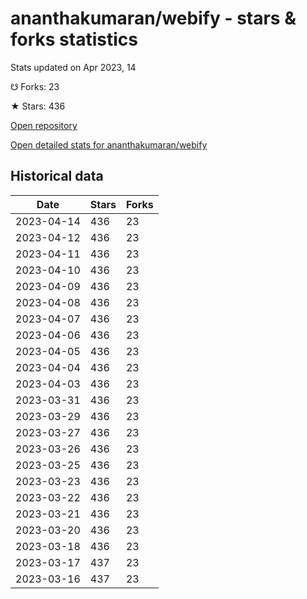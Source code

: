# ananthakumaran/webify - stars & forks statistics

Stats updated on Apr 2023, 14

☋ Forks: 23

★ Stars: 436

[Open repository](https://github.com/ananthakumaran/webify)

[Open detailed stats for ananthakumaran/webify](https://reviewgithub.com/rep/ananthakumaran/webify)

## Historical data
| Date | Stars | Forks |
|------|-------|-------|
| 2023-04-14 | 436 | 23 | 
| 2023-04-12 | 436 | 23 | 
| 2023-04-11 | 436 | 23 | 
| 2023-04-10 | 436 | 23 | 
| 2023-04-09 | 436 | 23 | 
| 2023-04-08 | 436 | 23 | 
| 2023-04-07 | 436 | 23 | 
| 2023-04-06 | 436 | 23 | 
| 2023-04-05 | 436 | 23 | 
| 2023-04-04 | 436 | 23 | 
| 2023-04-03 | 436 | 23 | 
| 2023-03-31 | 436 | 23 | 
| 2023-03-29 | 436 | 23 | 
| 2023-03-27 | 436 | 23 | 
| 2023-03-26 | 436 | 23 | 
| 2023-03-25 | 436 | 23 | 
| 2023-03-23 | 436 | 23 | 
| 2023-03-22 | 436 | 23 | 
| 2023-03-21 | 436 | 23 | 
| 2023-03-20 | 436 | 23 | 
| 2023-03-18 | 436 | 23 | 
| 2023-03-17 | 437 | 23 | 
| 2023-03-16 | 437 | 23 | 

